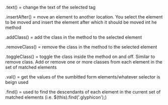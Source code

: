 .text() = change the text of the selected tag

.insertAfter() = move an element to another location.  You select the element to be moved and insert the element after which it should be moved int he method

.addClass() = add the class in the method to the selected element

.removeClass() = remove the class in the method to the selected element

.toggleClass() = toggle the class inside the method on and off.  Similar to remove class.  Add or remove one or more classes from each element in the set of matched elements

.val() = get the values of the sumbitted form elements/whatever selector is beign used

.find() = used to find the descendants of each element in the current set of matched elements (i.e. $(this).find('.glyphicon');)
